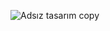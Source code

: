 ![Adsız tasarım copy](https://user-images.githubusercontent.com/39015459/152695635-7c28088b-39d6-42fc-92ca-10553daccab1.gif)
